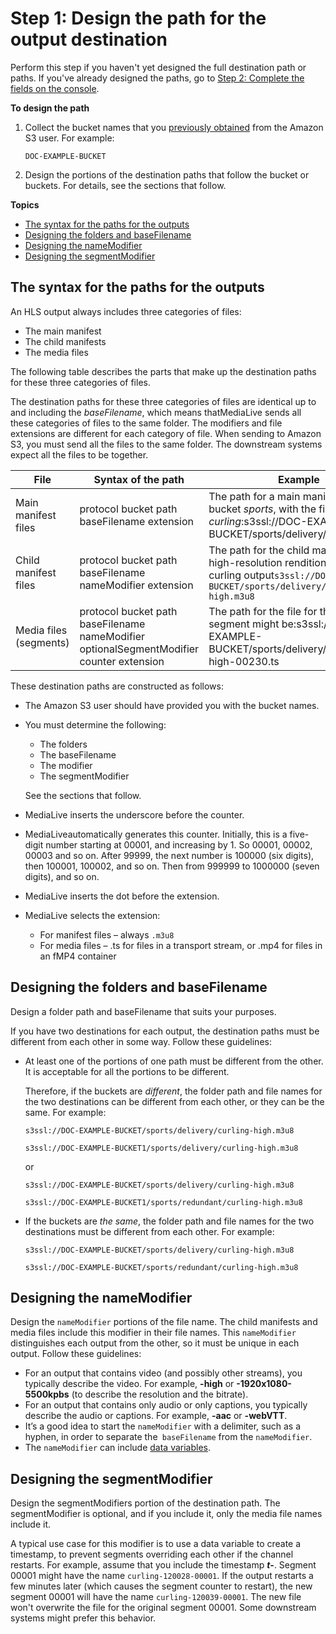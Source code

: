 # Step 1: Design the path for the output destination<a name="hls-destinations-s3-design"></a>

Perform this step if you haven't yet designed the full destination path or paths\. If you've already designed the paths, go to [Step 2: Complete the fields on the console](hls-destinations-s3-specify.md)\.

**To design the path**

1. Collect the bucket names that you [previously obtained](origin-server-hls-s3.md) from the Amazon S3 user\. For example:

   `DOC-EXAMPLE-BUCKET`

1. Design the portions of the destination paths that follow the bucket or buckets\. For details, see the sections that follow\.

**Topics**
+ [The syntax for the paths for the outputs](#hls-syntax-s3)
+ [Designing the folders and baseFilename](#hls-path-s3)
+ [Designing the nameModifier](#hls-nameModifier-design-s3)
+ [Designing the segmentModifier](#hls-segmentModifier-design-s3)

## The syntax for the paths for the outputs<a name="hls-syntax-s3"></a>

An HLS output always includes three categories of files: 
+ The main manifest
+ The child manifests
+ The media files

The following table describes the parts that make up the destination paths for these three categories of files\.

The destination paths for these three categories of files are identical up to and including the *baseFilename*, which means thatMediaLive sends all these categories of files to the same folder\. The modifiers and file extensions are different for each category of file\. When sending to Amazon S3, you must send all the files to the same folder\. The downstream systems expect all the files to be together\.


| File | Syntax of the path | Example | 
| --- | --- | --- | 
| Main manifest files | protocol bucket path baseFilename extension | The path for a main manifest in the bucket *sports*, with the file name *curling*:s3ssl://DOC\-EXAMPLE\-BUCKET/sports/delivery/curling\.m3u8 | 
| Child manifest files | protocol bucket path baseFilename nameModifier extension | The path for the child manifest for the high\-resolution renditions of the curling output`s3ssl://DOC-EXAMPLE-BUCKET/sports/delivery/curling-high.m3u8` | 
| Media files \(segments\) | protocol bucket path baseFilename nameModifier optionalSegmentModifier counter extension | The path for the file for the 230th segment might be:s3ssl://DOC\-EXAMPLE\-BUCKET/sports/delivery/curling\-high\-00230\.ts | 

These destination paths are constructed as follows:
+ The Amazon S3 user should have provided you with the bucket names\.
+ You must determine the following: 
  + The folders
  + The baseFilename
  + The modifier
  + The segmentModifier

  See the sections that follow\.
+ MediaLive inserts the underscore before the counter\.
+ MediaLiveautomatically generates this counter\. Initially, this is a five\-digit number starting at 00001, and increasing by 1\. So 00001, 00002, 00003 and so on\. After 99999, the next number is 100000 \(six digits\), then 100001, 100002, and so on\. Then from 999999 to 1000000 \(seven digits\), and so on\.
+ MediaLive inserts the dot before the extension\.
+ MediaLive selects the extension:
  + For manifest files – always `.m3u8`
  + For media files – \.ts for files in a transport stream, or \.mp4 for files in an fMP4 container 

## Designing the folders and baseFilename<a name="hls-path-s3"></a>

Design a folder path and baseFilename that suits your purposes\. 

If you have two destinations for each output, the destination paths must be different from each other in some way\. Follow these guidelines:
+ At least one of the portions of one path must be different from the other\. It is acceptable for all the portions to be different\. 

  Therefore, if the buckets are *different*, the folder path and file names for the two destinations can be different from each other, or they can be the same\. For example:

  `s3ssl://DOC-EXAMPLE-BUCKET/sports/delivery/curling-high.m3u8`

  `s3ssl://DOC-EXAMPLE-BUCKET1/sports/delivery/curling-high.m3u8`

  or

  `s3ssl://DOC-EXAMPLE-BUCKET/sports/delivery/curling-high.m3u8`

  `s3ssl://DOC-EXAMPLE-BUCKET1/sports/redundant/curling-high.m3u8`
+ If the buckets are *the same*, the folder path and file names for the two destinations must be different from each other\. For example:

  `s3ssl://DOC-EXAMPLE-BUCKET/sports/delivery/curling-high.m3u8`

  `s3ssl://DOC-EXAMPLE-BUCKET/sports/redundant/curling-high.m3u8`

## Designing the nameModifier<a name="hls-nameModifier-design-s3"></a>

Design the `nameModifier` portions of the file name\. The child manifests and media files include this modifier in their file names\. This `nameModifier` distinguishes each output from the other, so it must be unique in each output\. Follow these guidelines:
+ For an output that contains video \(and possibly other streams\), you typically describe the video\. For example, **\-high** or **\-1920x1080\-5500kpbs** \(to describe the resolution and the bitrate\)\.
+ For an output that contains only audio or only captions, you typically describe the audio or captions\. For example, **\-aac** or **\-webVTT**\.
+ It’s a good idea to start the `nameModifier` with a delimiter, such as a hyphen, in order to separate the` baseFilename` from the `nameModifier`\.
+ The `nameModifier` can include [data variables](variable-data-identifiers.md)\.

## Designing the segmentModifier<a name="hls-segmentModifier-design-s3"></a>

Design the segmentModifiers portion of the destination path\. The segmentModifier is optional, and if you include it, only the media file names include it\. 

A typical use case for this modifier is to use a data variable to create a timestamp, to prevent segments overriding each other if the channel restarts\. For example, assume that you include the timestamp **$t$\-**\. Segment 00001 might have the name `curling-120028-00001`\. If the output restarts a few minutes later \(which causes the segment counter to restart\), the new segment 00001 will have the name `curling-120039-00001`\. The new file won't overwrite the file for the original segment 00001\. Some downstream systems might prefer this behavior\.